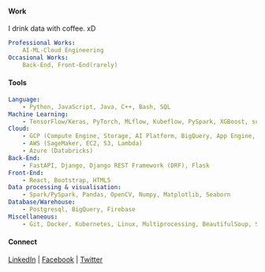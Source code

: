#### Work
I drink data with coffee. xD
```yaml
Professional Works:
    AI-ML-Cloud Engineering
Occasional Works:
    Back-End, Front-End(rarely)
```
#### Tools
```yaml
Language: 
    - Python, JavaScript, Java, C++, Bash, SQL
Machine Learning: 
    - TensorFlow/Keras, PyTorch, MLflow, Kubeflow, PySpark, XGBoost, scikit-learn, Detectron2
Cloud: 
    - GCP (Compute Engine, Storage, AI Platform, BigQuery, App Engine, Cloud Functions) 
    - AWS (SageMaker, EC2, S3, Lambda)
    - Azure (Databricks)
Back-End: 
    - FastAPI, Django, Django REST Framework (DRF), Flask
Front-End:
    - React, Bootstrap, HTML5
Data processing & visualisation: 
    - Spark/PySpark, Pandas, OpenCV, Numpy, Matplotlib, Seaborn
Database/Warehouse: 
    - Postgresql, BigQuery, Firebase
Miscellaneous: 
    - Git, Docker, Kubernetes, Linux, Multiprocessing, BeautifulSoup, Streamlit, Elasticsearch
```
#### Connect
[LinkedIn](https://www.linkedin.com/in/sksoumik) | [Facebook](https://www.facebook.com/sadmanks) | [Twitter](https://twitter.com/sksoumik)
